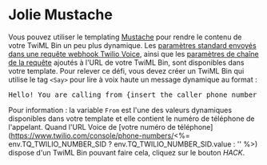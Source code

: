 # Jolie Mustache

Vous pouvez utiliser le templating [Mustache](https://mustache.github.io/) pour rendre le contenu de votre TwiML Bin un peu plus dynamique. Les [paramètres standard envoyés dans une requête webhook Twilio Voice](https://www.twilio.com/docs/voice/twiml#request-parameters), ainsi que les [paramètres de chaîne de la requête](https://en.wikipedia.org/wiki/Query_string) ajoutés à l'URL de votre TwiML Bin, sont disponibles dans votre template. Pour relever ce défi, vous devez créer un TwiML Bin qui utilise le tag `<Say>` pour lire à voix haute un message dynamique au format&nbsp;:

<pre>
Hello! You are calling from {insert the caller phone number here}.
</pre>
Pour information&nbsp;: la variable `From` est l'une des valeurs dynamiques disponibles dans votre template et elle contient le numéro de téléphone de l'appelant. Quand l'URL Voice de [votre numéro de téléphone](https://www.twilio.com/console/phone-numbers/<%= env.TQ_TWILIO_NUMBER_SID ? env.TQ_TWILIO_NUMBER_SID.value : '' %>) dispose d'un TwiML Bin pouvant faire cela, cliquez sur le bouton *HACK*.